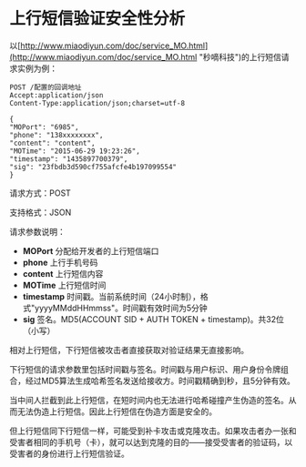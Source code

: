 # 上行短信验证安全性分析 #

以[http://www.miaodiyun.com/doc/service_MO.html](http://www.miaodiyun.com/doc/service_MO.html "秒嘀科技")的上行短信请求实例为例：

    POST /配置的回调地址
    Accept:application/json
    Content-Type:application/json;charset=utf-8
    
    {
    "MOPort": "6985",
    "phone": "138xxxxxxxx",
    "content": "content",
    "MOTime": "2015-06-29 19:23:26",
    "timestamp": "1435897700379",
    "sig": "23fbdb3d590cf755afcfe4b197099554"
    }

请求方式：POST

支持格式：JSON

请求参数说明：

- **MOPort** 分配给开发者的上行短信端口
- **phone**  上行手机号码
- **content**  上行短信内容
- **MOTime**  上行短信时间
- **timestamp**  时间戳。当前系统时间（24小时制），格式"yyyyMMddHHmmss"。时间戳有效时间为5分钟
- **sig**  签名。MD5(ACCOUNT SID + AUTH TOKEN + timestamp)。共32位（小写）


相对上行短信，下行短信被攻击者直接获取对验证结果无直接影响。

下行短信的请求参数里包括时间戳与签名。时间戳与用户标识、用户身份令牌组合，经过MD5算法生成哈希签名发送给接收方。时间戳精确到秒，且5分钟有效。

当中间人拦截到此上行短信，在短时间内也无法进行哈希碰撞产生伪造的签名。从而无法伪造上行短信。因此上行短信在伪造方面是安全的。

但上行短信同下行短信一样，可能受到补卡攻击或克隆攻击。如果攻击者办一张和受害者相同的手机号（卡），就可以达到克隆的目的——接受受害者的验证码，以受害者的身份进行上行短信验证。